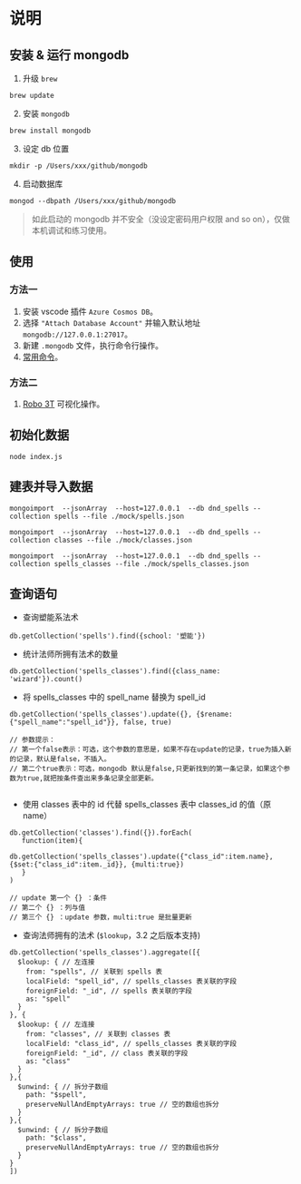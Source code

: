 # 说明

## 安装 & 运行 mongodb

1. 升级 `brew`

```
brew update
```

2. 安装 `mongodb`

```
brew install mongodb
```

3. 设定 db 位置

```
mkdir -p /Users/xxx/github/mongodb
```

4. 启动数据库
```
mongod --dbpath /Users/xxx/github/mongodb
```

> 如此启动的 mongodb 并不安全（没设定密码用户权限 and so on），仅做本机调试和练习使用。

## 使用

### 方法一

1. 安装 vscode 插件 `Azure Cosmos DB`。
2. 选择 `"Attach Database Account"` 并输入默认地址 `mongodb://127.0.0.1:27017`。
3. 新建 `.mongodb` 文件，执行命令行操作。
4. [常用命令](https://www.jianshu.com/p/0a52c672ae78)。


### 方法二

1. [Robo 3T](https://robomongo.org/download) 可视化操作。

## 初始化数据

```
node index.js
```

## 建表并导入数据

```
mongoimport  --jsonArray  --host=127.0.0.1  --db dnd_spells --collection spells --file ./mock/spells.json

mongoimport  --jsonArray  --host=127.0.0.1  --db dnd_spells --collection classes --file ./mock/classes.json

mongoimport  --jsonArray  --host=127.0.0.1  --db dnd_spells --collection spells_classes --file ./mock/spells_classes.json

```

## 查询语句

- 查询塑能系法术

```
db.getCollection('spells').find({school: '塑能'})
```

- 统计法师所拥有法术的数量

```
db.getCollection('spells_classes').find({class_name: 'wizard'}).count()
```

- 将 spells_classes 中的 spell_name 替换为 spell_id

```
db.getCollection('spells_classes').update({}, {$rename:{"spell_name":"spell_id"}}, false, true)

// 参数提示：
// 第一个false表示：可选，这个参数的意思是，如果不存在update的记录，true为插入新的记录，默认是false，不插入。
// 第二个true表示：可选，mongodb 默认是false,只更新找到的第一条记录，如果这个参数为true,就把按条件查出来多条记录全部更新。


```

- 使用 classes 表中的 id 代替 spells_classes 表中 classes_id 的值（原 name）

```
db.getCollection('classes').find({}).forEach(
   function(item){                
       db.getCollection('spells_classes').update({"class_id":item.name},{$set:{"class_id":item._id}}, {multi:true})
   }
)

// update 第一个 {} ：条件
// 第二个 {} ：列与值
// 第三个 {} ：update 参数，multi:true 是批量更新
```

- 查询法师拥有的法术 (`$lookup`，3.2 之后版本支持)

```
db.getCollection('spells_classes').aggregate([{
  $lookup: { // 左连接
    from: "spells", // 关联到 spells 表
    localField: "spell_id", // spells_classes 表关联的字段
    foreignField: "_id", // spells 表关联的字段
    as: "spell"
  }
}, {
  $lookup: { // 左连接
    from: "classes", // 关联到 classes 表
    localField: "class_id", // spells_classes 表关联的字段
    foreignField: "_id", // class 表关联的字段
    as: "class"
  }
},{
  $unwind: { // 拆分子数组
    path: "$spell",
    preserveNullAndEmptyArrays: true // 空的数组也拆分
  }
},{
  $unwind: { // 拆分子数组
    path: "$class",
    preserveNullAndEmptyArrays: true // 空的数组也拆分
  }
}
])
```


